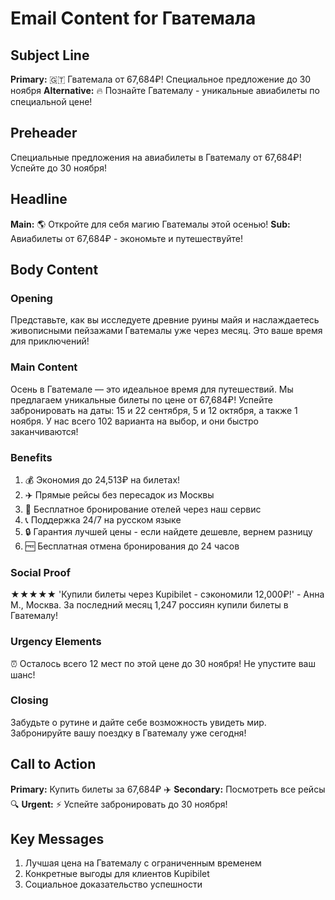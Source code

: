 # Email Content for Гватемала

## Subject Line
**Primary:** 🇬🇹 Гватемала от 67,684₽! Специальное предложение до 30 ноября
**Alternative:** 🔥 Познайте Гватемалу - уникальные авиабилеты по специальной цене!

## Preheader
Специальные предложения на авиабилеты в Гватемалу от 67,684₽! Успейте до 30 ноября!

## Headline
**Main:** 🌎 Откройте для себя магию Гватемалы этой осенью!
**Sub:** Авиабилеты от 67,684₽ - экономьте и путешествуйте!

## Body Content

### Opening
Представьте, как вы исследуете древние руины майя и наслаждаетесь живописными пейзажами Гватемалы уже через месяц. Это ваше время для приключений!

### Main Content
Осень в Гватемале — это идеальное время для путешествий. Мы предлагаем уникальные билеты по цене от 67,684₽! Успейте забронировать на даты: 15 и 22 сентября, 5 и 12 октября, а также 1 ноября. У нас всего 102 варианта на выбор, и они быстро заканчиваются!

### Benefits
1. 💰 Экономия до 24,513₽ на билетах!
2. ✈️ Прямые рейсы без пересадок из Москвы
3. 🏨 Бесплатное бронирование отелей через наш сервис
4. 📞 Поддержка 24/7 на русском языке
5. 🔒 Гарантия лучшей цены - если найдете дешевле, вернем разницу
6. 🆓 Бесплатная отмена бронирования до 24 часов

### Social Proof
★★★★★ 'Купили билеты через Kupibilet - сэкономили 12,000₽!' - Анна М., Москва. За последний месяц 1,247 россиян купили билеты в Гватемалу!

### Urgency Elements
⏰ Осталось всего 12 мест по этой цене до 30 ноября! Не упустите ваш шанс!

### Closing
Забудьте о рутине и дайте себе возможность увидеть мир. Забронируйте вашу поездку в Гватемалу уже сегодня!

## Call to Action
**Primary:** Купить билеты за 67,684₽ ✈️
**Secondary:** Посмотреть все рейсы 🔍
**Urgent:** ⚡ Успейте забронировать до 30 ноября!

## Key Messages
1. Лучшая цена на Гватемалу с ограниченным временем
2. Конкретные выгоды для клиентов Kupibilet
3. Социальное доказательство успешности
